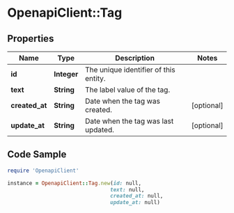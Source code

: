 # OpenapiClient::Tag

## Properties

Name | Type | Description | Notes
------------ | ------------- | ------------- | -------------
**id** | **Integer** | The unique identifier of this entity. | 
**text** | **String** | The label value of the tag. | 
**created_at** | **String** | Date when the tag was created. | [optional] 
**update_at** | **String** | Date when the tag was last updated. | [optional] 

## Code Sample

```ruby
require 'OpenapiClient'

instance = OpenapiClient::Tag.new(id: null,
                                 text: null,
                                 created_at: null,
                                 update_at: null)
```


